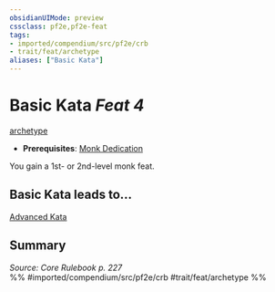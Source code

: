 ```yaml
---
obsidianUIMode: preview
cssclass: pf2e,pf2e-feat
tags:
- imported/compendium/src/pf2e/crb
- trait/feat/archetype
aliases: ["Basic Kata"]
---
```

# Basic Kata  *Feat 4*  
[archetype](archetype.md)  

- **Prerequisites**: [Monk Dedication](monk-dedication.md)

You gain a 1st- or 2nd-level monk feat.

## Basic Kata leads to...

[Advanced Kata](advanced-kata.md)

## Summary

*Source: Core Rulebook p. 227*  
%% #imported/compendium/src/pf2e/crb #trait/feat/archetype %%